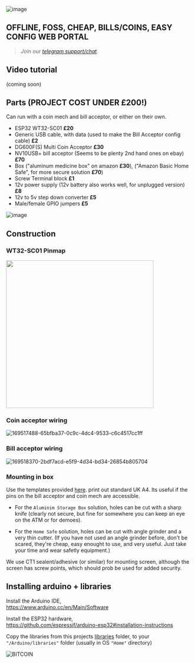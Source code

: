 ![image](https://user-images.githubusercontent.com/33088785/188837193-0c674962-1771-4c03-9e7b-1e9b8d4f736b.png)

## OFFLINE, FOSS, CHEAP, BILLS/COINS, EASY CONFIG WEB PORTAL 


> <i>Join our <a href="https://t.me/makerbits">telegram support/chat</a>.</i>

## Video tutorial

(coming soon)

## Parts (PROJECT COST UNDER £200!)

Can run with a coin mech and bill acceptor, or either on their own.
* ESP32 WT32-SC01 **£20**
* Generic USB cable, with data (used to make the Bill Acceptor config cable) **£2**
* DG600F(S) Multi Coin Acceptor **£30**
* NV10USB+ bill acceptor (Seems to be plenty 2nd hand ones on ebay) **£70**
* Box ("aluminum medicine box" on amazon **£30**), ("Amazon Basic Home Safe", for more secure solution **£70**)
* Screw Terminal block **£1**
* 12v power supply (12v battery also works well, for unplugged version) **£8**
* 12v to 5v step down converter **£5**
* Male/female GPIO jumpers **£5**

![image](https://user-images.githubusercontent.com/33088785/188751337-f1a946d6-0424-42f6-8bc2-2f06f87d78a1.png)

## Construction

### WT32-SC01 Pinmap
<img src="https://user-images.githubusercontent.com/33088785/188833972-1665fb20-39be-456e-93a1-276c0e2a9237.png" style="width:400px">

### Coin acceptor wiring

![169517488-65bfba37-0c9c-4dc4-9533-c6c4517cc1ff](https://user-images.githubusercontent.com/33088785/188748943-960a15fd-f0c8-48e9-870a-af6cde1a3b31.png)

### Bill acceptor wiring

![169518370-2bdf7acd-e5f9-4d34-bd34-26854b805704](https://user-images.githubusercontent.com/33088785/188748970-7f463a3b-0594-4902-b8c9-0e084029618d.png)

### Mounting in box

Use the templates provided <a href="cuttingTemplate.pdf">here</a>. print out standard UK A4. Its useful if the pins on the bill acceptor and coin mech are accessible.

* For the `Aluminim Storage Box` solution, holes can be cut with a sharp knife (clearly not secure, but fine for somewhere you can keep an eye on the ATM or for demoes).

* For the `Home Safe` solution, holes can be cut with angle grinder and a very thin cutter. (If you have not used an angle grinder before, don't be scared, they're cheap, easy enought to use, and very useful. Just take your time and wear safetly equipment.)

We use CT1 sealent/adhesive (or similar) for mounting screen, although the screen has screw points, which should prob be used for added security.

## Installing arduino + libraries

Install the Arduino IDE,<br>
https://www.arduino.cc/en/Main/Software

Install the ESP32 hardware,<br>
https://github.com/espressif/arduino-esp32#installation-instructions

Copy the libraries from this projects <a href="/libraries">libraries</a> folder, to your `"/Arduino/libraries"` folder (usually in OS `"Home"` directory)

![BITCOIN](https://i.imgur.com/mCfnhZN.png)
